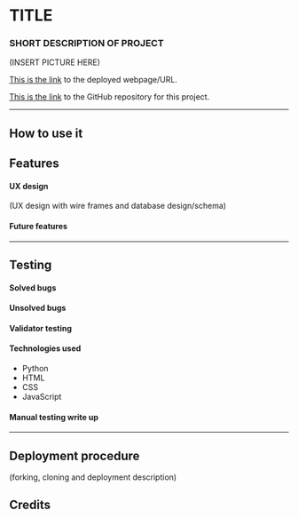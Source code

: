 # TITLE
### SHORT DESCRIPTION OF PROJECT

(INSERT PICTURE HERE)

[This is the link]() to the deployed webpage/URL.

[This is the link](https://github.com/markohautala/django-auth-crud-app) to the GitHub repository for this project.

<hr>

## How to use it



## Features

#### UX design
(UX design with wire frames and database design/schema)

#### Future features

<hr>

## Testing

#### Solved bugs

#### Unsolved bugs

#### Validator testing

#### Technologies used
- Python
- HTML
- CSS
- JavaScript


#### Manual testing write up
<hr>

## Deployment procedure
(forking, cloning and deployment description)


## Credits
